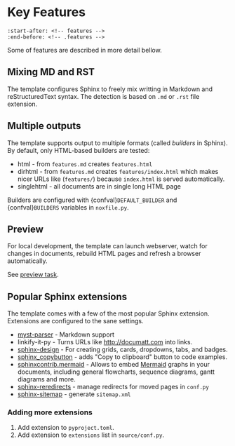 # Key Features

```{include} ../../README.md
:start-after: <!-- features -->
:end-before: <!-- .features -->
```

Some of features are described in more detail bellow.

## Mixing MD and RST

The template configures Sphinx to freely mix writting in Markdown and reStructuredText syntax. The detection is based on `.md` or `.rst` file extension.

## Multiple outputs

The template supports output to multiple formats (called _builders_ in Sphinx). By default, only HTML-based builders are tested:

- html - from `features.md` creates `features.html`
- dirhtml - from `features.md` creates `features/index.html` which makes nicer URLs like (`features/`) because `index.html` is served automatically.
- singlehtml - all documents are in single long HTML page

Builders are configured with {confval}`DEFAULT_BUILDER` and {confval}`BUILDERS` variables in `noxfile.py`.

## Preview

For local development, the template can launch webserver, watch for changes in documents, rebuild HTML pages and refresh a browser automatically.

See [preview task](#nox-preview).

<!-- TODO: Screenshot / video (animovaný png/webp?) -->

## Popular Sphinx extensions

The template comes with a few of the most popular Sphinx extension. Extensions are configured to the sane settings.

- [myst-parser](https://myst-parser.readthedocs.io/en/latest/) - Markdown support
- linkify-it-py - Turns URLs like http://documatt.com into links.
- [sphinx-design](https://sphinx-design.readthedocs.io/en/latest/) - For creating grids, cards, dropdowns, tabs, and badges.
- [sphinx_copybutton](https://sphinx-copybutton.readthedocs.io/en/latest/) - adds "Copy to clipboard" button to code examples.
- [sphinxcontrib.mermaid](https://sphinxcontrib-mermaid-demo.readthedocs.io/en/latest/) - Allows to embed [Mermaid](https://mermaid.js.org) graphs in your documents, including general flowcharts, sequence diagrams, gantt diagrams and more.
- [sphinx-reredirects](https://documatt.com/sphinx-reredirects/) - manage redirects for moved pages in `conf.py`
- [sphinx-sitemap](https://sphinx-sitemap.readthedocs.io/en/latest/) - generate `sitemap.xml`

### Adding more extensions

1. Add extension to `pyproject.toml`.
1. Add extension to `extensions` list in `source/conf.py`.
